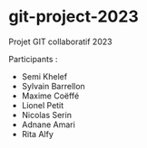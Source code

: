 # git-project-2023
Projet GIT collaboratif 2023

Participants :
- Semi Khelef
- Sylvain Barrellon
- Maxime Coëffé
- Lionel Petit
- Nicolas Serin
- Adnane Amari
- Rita Alfy
